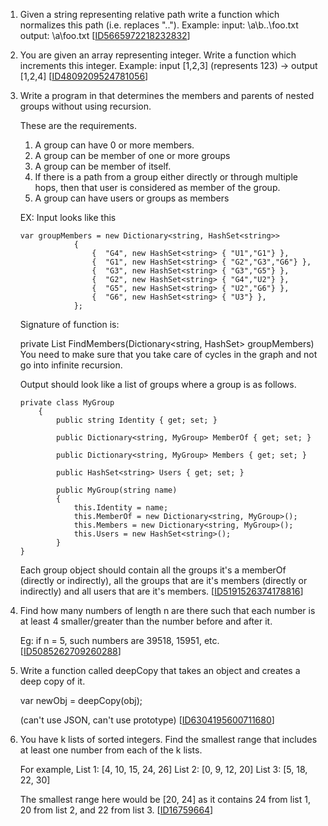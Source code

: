 1.  Given a string representing relative path write a function which normalizes this path (i.e. replaces ".."). 
    Example: 
    input: \a\b\..\foo.txt 
    output: \a\foo.txt [[ID5665972218232832][101]]

2.  You are given an array representing integer. Write a function which increments this integer. 
    Example: input [1,2,3] (represents 123) -> output [1,2,4]  [[ID4809209524781056][102]]
    
3.  Write a program in that determines the members and parents of nested groups without using recursion. 
    
    These are the requirements. 
    
    1. A group can have 0 or more members. 
    2. A group can be member of one or more groups 
    3. A group can be member of itself. 
    4. If there is a path from a group either directly or through multiple hops, then that user is considered as member of the group. 
    5. A group can have users or groups as members 
    
    EX: Input looks like this
    
    ```
    var groupMembers = new Dictionary<string, HashSet<string>>
                {
                    {  "G4", new HashSet<string> { "U1","G1"} },
                    {  "G1", new HashSet<string> { "G2","G3","G6"} },
                    {  "G3", new HashSet<string> { "G3","G5"} },
                    {  "G2", new HashSet<string> { "G4","U2"} },
                    {  "G5", new HashSet<string> { "U2","G6"} },
                    {  "G6", new HashSet<string> { "U3"} },
                };
    ```            
    Signature of function is:
    
    
    private List<MyGroup> FindMembers(Dictionary<string, HashSet<string>> groupMembers)
    You need to make sure that you take care of cycles in the graph and not go into infinite recursion. 
    
    Output should look like a list of groups where a group is as follows.
    
    ```
    private class MyGroup
        {
            public string Identity { get; set; }
    
            public Dictionary<string, MyGroup> MemberOf { get; set; }
    
            public Dictionary<string, MyGroup> Members { get; set; }
    
            public HashSet<string> Users { get; set; }
    
            public MyGroup(string name)
            {
                this.Identity = name;
                this.MemberOf = new Dictionary<string, MyGroup>();
                this.Members = new Dictionary<string, MyGroup>();
                this.Users = new HashSet<string>();
            }
    }
    ```
    Each group object should contain all the groups it's a memberOf (directly or indirectly), all the groups that are it's members (directly or indirectly) and all users that are it's members. [[ID5191526374178816][103]]
    
4.  Find how many numbers of length n are there such that each number is at least 4 smaller/greater than the number before and after it. 
    
    Eg: if n = 5, such numbers are 39518, 15951, etc.  [[ID5085262709260288][104]]
    
5.  Write a function called deepCopy that takes an object and creates a deep copy of it. 
    
    var newObj = deepCopy(obj); 
    
    (can't use JSON, can't use prototype) [[ID6304195600711680][105]]
    
6.  You have k lists of sorted integers. Find the smallest range that includes at least one number from each of the k lists. 
    
    For example, 
    List 1: [4, 10, 15, 24, 26] 
    List 2: [0, 9, 12, 20] 
    List 3: [5, 18, 22, 30] 
    
    The smallest range here would be [20, 24] as it contains 24 from list 1, 20 from list 2, and 22 from list 3. [[ID16759664][106]]    
    
[101]:https://github.com/inadram/CrackingCode/tree/master/src/main/Questions/ID5665972218232832
[102]:https://github.com/inadram/CrackingCode/tree/master/src/main/Questions/ID4809209524781056
[103]:https://github.com/inadram/CrackingCode/tree/master/src/main/Questions/ID5191526374178816
[104]:https://github.com/inadram/CrackingCode/tree/master/src/main/Questions/ID5085262709260288
[105]:https://github.com/inadram/CrackingCode/tree/master/src/main/Questions/ID6304195600711680
[106]:https://github.com/inadram/CrackingCode/tree/master/src/main/Questions/ID16759664
    